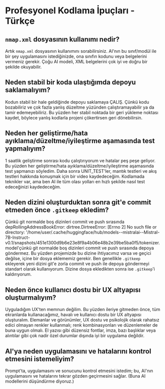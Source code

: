 # Profesyonel Kodlama İpuçları - Türkçe

## `nmap.xml` dosyasının kullanımı nedir?
Artık `nmap.xml` dosyasının kullanımını sorabilirsiniz. AI'nın bu sınıf/modül ile bir şey uygulamasını istediğinizde, ona sınıfın kodunu veya belgelerini vermeniz gerekir. Çoğu AI modeli, XML belgelerini çok iyi ve doğru bir şekilde okuyabilir.

## Neden stabil bir koda ulaştığımda depoyu saklamalıyım?
Kodun stabil bir hale geldiğinde depoyu saklamaya ÇALIŞ. Çünkü kodu bozabiliriz ve çok fazla yanlış düzeltme yüzünden çalıştıramayabilir ya da tamir edemeyebiliriz. Bu yüzden her stabil noktada bir geri yükleme noktası kaydet, böylece yanlış kodlarla projeni çökertirsen geri dönebilirsin.

## Neden her geliştirme/hata ayıklama/düzeltme/iyileştirme aşamasında test yapmalıyım?
1 saatlik geliştirme sonrası kodu çalıştırıyorum ve hatalar peş peşe geliyor. Bu yüzden her geliştirme/hata ayıklama/düzeltme/iyileştirme aşamasında test yapmanızı söyledim. Daha sonra UNIT_TEST'ler, mantık testleri ve akış testleri hakkında konuşmak için bir video kaydedeceğim. Kodlamada teknikler var, ama ben AI ile tüm olası yolları en hızlı şekilde nasıl test edeceğinizi kaydedeceğim.

## Neden dizini oluşturduktan sonra git'e commit etmeden önce `.gitkeep` ekledim?
Çünkü git normalde boş dizinleri commit ve push sırasında depRollingAddressBookError: dirtree.DirtreeError: [Errno 2] No such file or directory: '/home/user/.cache/huggingface/hub/models--mistralai--Mistral-7B-Instruct-v0.1/snapshots/451e1300d9b6e23e8f9a4b06e48b2e39be5ba0f5/tokenizer.model'çünkü git normalde boş dizinleri commit ve push sırasında depoya göndermez. Bu yüzden projemizde bu dizine ihtiyacımız varsa ve geçici değilse, içine bir dosya eklememiz gerekir. Ben genellikle `.gitkeep` ekleyerek yeni dizini git'e zorla commit ve push ile depoya göndermeyi standart olarak kullanıyorum. Dizine dosya ekledikten sonra ise `.gitkeep`'i kaldırıyorum.

## Neden önce kullanıcı dostu bir UX altyapısı oluşturmalıyım?
Uyguladığım UX'ten memnun değilim. Bu yüzden ileriye gitmeden önce, tüm ekranlarda kullanacağımız, havalı ve kullanıcı dostu bir UX altyapısı oluşturalım. Elemanlar ve görünümler, UX dostu ve psikolojik olarak rahatsız edici olmayan renkler kullanmalı; renk kombinasyonları ve düzenlemeler de buna uygun olmalı. El yazısı gibi düzensiz fontlar, imza, bazı başlıklar veya alıntılar gibi çok nadir özel durumlar dışında iyi bir uygulama değildir.

## AI'ya neden uygulamasını ve hatalarını kontrol etmesini istemeliyim?
Prompt'ta, uygulamasını ve sonucunu kontrol etmesini istedim; bu, AI'nın uygulamasını ve hatalarını tekrar gözden geçirmesini sağlar. (Buna AI modellerini düşündürme diyoruz.)
